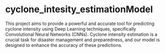 # cyclone_intesity_estimationModel
This project aims to provide a powerful and accurate tool for predicting cyclone intensity using  Deep Learning techniques, specifically Convolutional Neural Networks (CNNs). Cyclone intensity estimation is a crucial task for disaster management and preparedness, and our model is designed to enhance the accuracy of these predictions.
